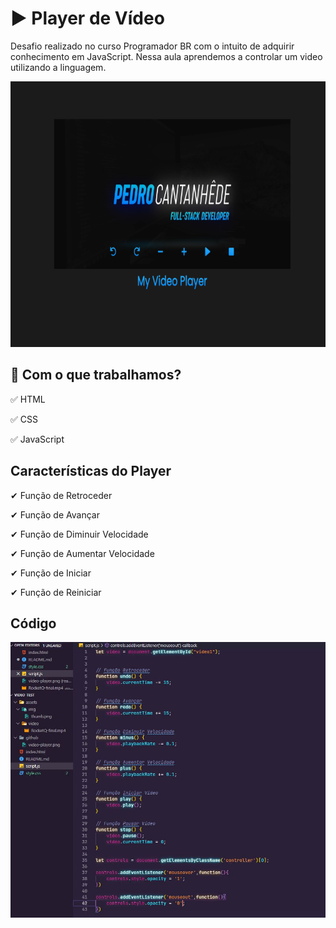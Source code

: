 # ▶️ Player de Vídeo
Desafio realizado no curso Programador BR com o intuito de adquirir conhecimento em JavaScript. Nessa aula aprendemos a controlar um video utilizando a linguagem.

<div align="center" >
  <img src="./github/video-player.png" alt="demo-web" height="425">
</div>

## :rocket: Com o que trabalhamos? 
✅ HTML

✅ CSS

✅ JavaScript

## Características do Player

✔ Função de Retroceder

✔ Função de Avançar

✔ Função de Diminuir Velocidade

✔ Função de Aumentar Velocidade

✔ Função de Iniciar

✔ Função de Reiniciar

## Código

![image](github/codigo.JPG)
